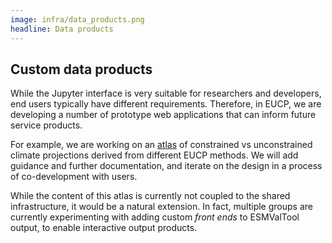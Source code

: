 ```yaml
---
image: infra/data_products.png
headline: Data products
---
```


## Custom data products

While the Jupyter interface is very suitable for researchers and developers, end
users typically have different requirements. Therefore, in EUCP, we are
developing a number of prototype web applications that can inform future service
products.

For example, we are working on an [atlas](https://eucp-project.github.io/atlas/)
of constrained vs unconstrained climate projections derived from different EUCP
methods. We will add guidance and further documentation, and iterate on the
design in a process of co-development with users.

While the content of this atlas is currently not coupled to the shared
infrastructure, it would be a natural extension. In fact, multiple groups are
currently experimenting with adding custom *front ends* to ESMValTool output, to
enable interactive output products.
